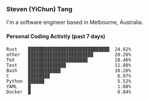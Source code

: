 ### Steven (YiChun) Tang

I'm a software engineer based in Melbourne, Australia.

#### Personal Coding Activity (past 7 days)
```
Rust    ▓▓▓▓▓▓▓▓▓▓▓▓▓▓▓▓▓▓▓▓▓▓▓▓▓▓▓▓▓▓  24.82%
other   ▓▓▓▓▓▓▓▓▓▓▓▓▓▓▓▓▓▓▓▓▓▓▓▓        20.26%
TeX     ▓▓▓▓▓▓▓▓▓▓▓▓▓▓▓▓▓▓▓▓▓▓          18.46%
Text    ▓▓▓▓▓▓▓▓▓▓▓▓▓▓                  11.80%
Bash    ▓▓▓▓▓▓▓▓▓▓▓▓                    10.26%
C       ▓▓▓▓▓▓▓▓                         6.97%
Python  ▓▓▓▓▓▓                           5.52%
YAML    ▓                                1.08%
Docker  ▓                                0.84%
```
